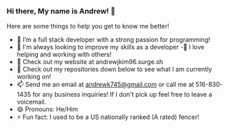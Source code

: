### Hi there, My name is Andrew! 👋

Here are some things to help you get to know me better!

- 🔭 I’m a full stack developer with a strong passion for programming!
- 🌱 I'm always looking to improve my skills as a developer
-:punch: I love helping and working with others!
- 🤔 Check out my website at andrewjkim96.surge.sh
- 💬 Check out my repositories down below to see what I am currently working on!
- 📫 Send me an email at andrewk745@gmail.com or call me at 516-830-1435 for any business inquiries! If I don't pick up feel free to leave a voicemail.
- 😄 Pronouns: He/Him
- ⚡ Fun fact: I used to be a US nationally ranked (A rated) fencer!

<!--
**andrewjkim745/andrewjkim745** is a ✨ _special_ ✨ repository because its `README.md` (this file) appears on your GitHub profile.


-->
